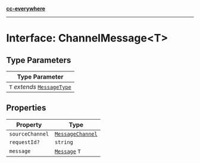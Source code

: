 [**cc-everywhere**](../../../../../index.md)

***

# Interface: ChannelMessage<T\>

## Type Parameters

| Type Parameter |
| ------ |
| `T` *extends* [`MessageType`](../../message-types/enumerations/message-type.md) |

## Properties

| Property | Type |
| ------ | ------ |
| `sourceChannel` | [`MessageChannel`](../enumerations/message-channel.md) |
| `requestId?` | `string` |
| `message` | [`Message`](../../message-types/type-aliases/message.md) `T` |
